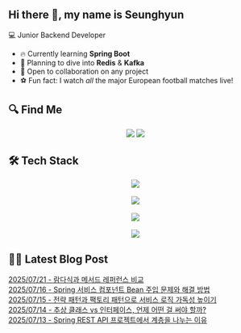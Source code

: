 

## Hi there 👋, my name is Seunghyun

💻 Junior Backend Developer

- 🔥 Currently learning **Spring Boot**
- 🌊 Planning to dive into **Redis** & **Kafka**
- 🤝 Open to collaboration on any project
- ⚽ Fun fact: I watch *all* the major European football matches live!

## 🔍 Find Me

<p align="center">
  <a href="https://cojoop.tistory.com"><img src="https://img.shields.io/badge/Tech Blog-000000?style=for-the-badge&logo=tistory&logoColor=white&link=https://winn-dev.tistory.com/"/></a>
  <a href="mailto:tmdgus8779@gmail.com"><img src="https://img.shields.io/badge/Gmail-d14836?style=for-the-badge&logo=Gmail&logoColor=white&link=mailto:tmdgus8779@gmail.com"/></a>
</p>

## 🛠️ Tech Stack

<div align="center">
  <img src="https://go-skill-icons.vercel.app/api/icons?i=html,css,bootstrap,js,jquery" />
</div>
&nbsp;
<div align="center">
  <img src="https://go-skill-icons.vercel.app/api/icons?i=py,java,flask,spring,mysql,oracle" />
</div>
&nbsp;
<div align="center">
  <img src="https://skillicons.dev/icons?i=docker,git,github,ubuntu" />
</div>
&nbsp;
<div align="center">
  <img src="https://go-skill-icons.vercel.app/api/icons?i=dbeaver,eclipse,idea,vscode,vim,postman" />
</div>

## ✍🏻 Latest Blog Post

[2025/07/21 - 람다식과 메서드 레퍼런스 비교](https://cojoop.tistory.com/entry/%EB%9E%8C%EB%8B%A4%EC%8B%9D%EA%B3%BC-%EB%A9%94%EC%84%9C%EB%93%9C-%EB%A0%88%ED%8D%BC%EB%9F%B0%EC%8A%A4-%EB%B9%84%EA%B5%90) <br/>
[2025/07/16 - Spring 서비스 컴포넌트 Bean 주입 문제와 해결 방법](https://cojoop.tistory.com/entry/Spring-%EC%84%9C%EB%B9%84%EC%8A%A4-%EC%BB%B4%ED%8F%AC%EB%84%8C%ED%8A%B8-Bean-%EC%A3%BC%EC%9E%85-%EB%AC%B8%EC%A0%9C%EC%99%80-%ED%95%B4%EA%B2%B0-%EB%B0%A9%EB%B2%95) <br/>
[2025/07/15 - 전략 패턴과 팩토리 패턴으로 서비스 로직 가독성 높이기](https://cojoop.tistory.com/entry/%EC%A0%84%EB%9E%B5-%ED%8C%A8%ED%84%B4%EA%B3%BC-%ED%8C%A9%ED%86%A0%EB%A6%AC-%ED%8C%A8%ED%84%B4%EC%9C%BC%EB%A1%9C-%EC%84%9C%EB%B9%84%EC%8A%A4-%EB%A1%9C%EC%A7%81-%EA%B0%80%EB%8F%85%EC%84%B1-%EB%86%92%EC%9D%B4%EA%B8%B0) <br/>
[2025/07/14 - 추상 클래스 vs 인터페이스, 언제 어떤 걸 써야 할까?](https://cojoop.tistory.com/entry/%EC%B6%94%EC%83%81-%ED%81%B4%EB%9E%98%EC%8A%A4-vs-%EC%9D%B8%ED%84%B0%ED%8E%98%EC%9D%B4%EC%8A%A4-%EC%96%B8%EC%A0%9C-%EC%96%B4%EB%96%A4-%EA%B1%B8-%EC%8D%A8%EC%95%BC-%ED%95%A0%EA%B9%8C) <br/>
[2025/07/13 - Spring REST API 프로젝트에서 계층을 나누는 이유](https://cojoop.tistory.com/entry/Spring-REST-API-%ED%94%84%EB%A1%9C%EC%A0%9D%ED%8A%B8%EC%97%90%EC%84%9C-%EA%B3%84%EC%B8%B5%EC%9D%84-%EB%82%98%EB%88%84%EB%8A%94-%EC%9D%B4%EC%9C%A0) <br/>

